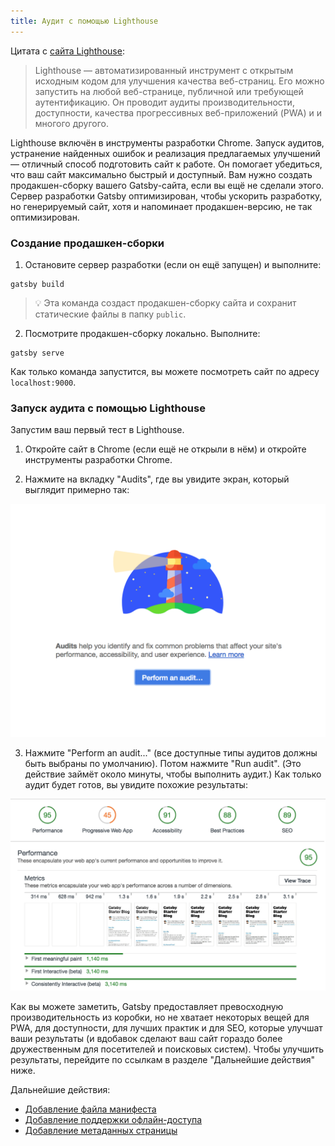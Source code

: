 ```yaml
---
title: Аудит с помощью Lighthouse
---
```


Цитата с [сайта Lighthouse](https://developers.google.com/web/tools/lighthouse/):

> Lighthouse ― автоматизированный инструмент с открытым исходным кодом для улучшения качества веб-страниц. Его можно запустить на любой веб-странице, публичной или требующей аутентификацию. Он проводит аудиты производительности, доступности, качества прогрессивных веб-приложений (PWA) и и многого другого.

Lighthouse включён в инструменты разработки Chrome. Запуск аудитов, устранение найденных ошибок и реализация предлагаемых улучшений ― отличный способ подготовить сайт к работе. Он помогает убедиться, что ваш сайт максимально быстрый и доступный.
Вам нужно создать продакшен-сборку вашего Gatsby-сайта, если вы ещё не сделали этого. Сервер разработки Gatsby оптимизирован, чтобы ускорить разработку, но генерируемый сайт, хотя и напоминает продакшен-версию, не так оптимизирован.

### Создание продашкен-сборки

1.  Остановите сервер разработки (если он ещё запущен) и выполните:

```shell
gatsby build
```

> 💡 Эта команда создаст продакшен-сборку сайта и сохранит статические файлы в папку `public`.

2.  Посмотрите продакшен-сборку локально. Выполните:

```shell
gatsby serve
```

Как только команда запустится, вы можете посмотреть сайт по адресу `localhost:9000`.

### Запуск аудита с помощью Lighthouse

Запустим ваш первый тест в Lighthouse.

1.  Откройте сайт в Chrome (если ещё не открыли в нём) и откройте инструменты разработки Chrome.

2. Нажмите на вкладку "Audits", где вы увидите экран, который выглядит примерно так:

![Начальная страница аудита в Lighthouse](./images/lighthouse-audit.png)

3.  Нажмите "Perform an audit..." (все доступные типы аудитов должны быть выбраны по умолчанию). Потом нажмите "Run audit". (Это действие займёт около минуты, чтобы выполнить аудит.) Как только аудит будет готов, вы увидите похожие результаты:

![Результаты аудитов в Lighthouse](./images/lighthouse-audit-results.png)

Как вы можете заметить, Gatsby предоставляет превосходную производительность из коробки, но не хватает некоторых вещей для PWA, для доступности, для лучших практик и для SEO, которые улучшат ваши результаты (и вдобавок сделают ваш сайт гораздо более дружественным для посетителей и поисковых систем). Чтобы улучшить результаты, перейдите по ссылкам в разделе "Дальнейшие действия" ниже.

Дальнейшие действия:

- [Добавление файла манифеста](/docs/add-a-manifest-file/)
- [Добавление поддержки офлайн-доступа](/docs/add-offline-support/)
- [Добавление метаданных страницы](/docs/add-page-metadata/)
